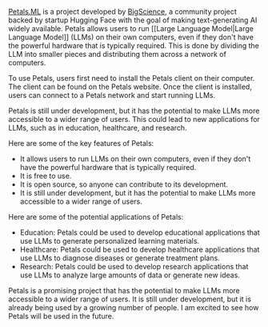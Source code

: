 [Petals.ML](https://github.com/bigscience-workshop/petals) is a project developed by [BigScience](https://huggingface.co/bigscience), a community project backed by startup Hugging Face with the goal of making text-generating AI widely available. Petals allows users to run [[Large Language Model|Large Language Model]] (LLMs) on their own computers, even if they don't have the powerful hardware that is typically required. This is done by dividing the LLM into smaller pieces and distributing them across a network of computers.

To use Petals, users first need to install the Petals client on their computer. The client can be found on the Petals website. Once the client is installed, users can connect to a Petals network and start running LLMs.

Petals is still under development, but it has the potential to make LLMs more accessible to a wider range of users. This could lead to new applications for LLMs, such as in education, healthcare, and research.

Here are some of the key features of Petals:

- It allows users to run LLMs on their own computers, even if they don't have the powerful hardware that is typically required.
- It is free to use.
- It is open source, so anyone can contribute to its development.
- It is still under development, but it has the potential to make LLMs more accessible to a wider range of users.

Here are some of the potential applications of Petals:

- Education: Petals could be used to develop educational applications that use LLMs to generate personalized learning materials.
- Healthcare: Petals could be used to develop healthcare applications that use LLMs to diagnose diseases or generate treatment plans.
- Research: Petals could be used to develop research applications that use LLMs to analyze large amounts of data or generate new ideas.

Petals is a promising project that has the potential to make LLMs more accessible to a wider range of users. It is still under development, but it is already being used by a growing number of people. I am excited to see how Petals will be used in the future.